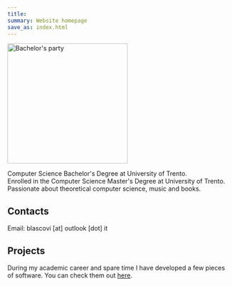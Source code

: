 ```yaml
---
title:
summary: Website homepage
save_as: index.html
---
```

<img alt="Bachelor's party" src="{static}/images/graduation.png" height=270pt>

Computer Science Bachelor's Degree at University of Trento.  
Enrolled in the Computer Science Master's Degree at University of Trento.  
Passionate about theoretical computer science, music and books.

## Contacts

Email: blascovi [at] outlook [dot] it

## Projects

During my academic career and spare time I have developed a few pieces of software. You can check them out <a href="indices/projects.html">here</a>.
